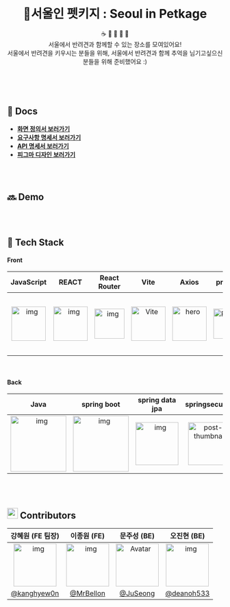 <br/>

<h1 align="center">📍서울인 펫키지 : Seoul in Petkage</h1>
<p align="center">☕️ 🍳 🏥 🏡 🎸
  <br/>서울에서 반려견과 함께할 수 있는 장소를 모여있어요! <br/>
    서울에서 반려견을 키우시는 분들을 위해, 서울에서 반려견과 함께 추억을 님기고싶으신 분들을 위해 준비했어요 :)</p>
    
<br/>
<br/>


<br/>

## 📝 Docs
- **[화면 정의서 보러가기](https://www.notion.so/Main-Project-bc9c1e30eeb64355afc1e8c71ec82dbb)**
- **[요구사항 명세서 보러가기](https://www.notion.so/Main-Project-fdef6145d6414d4a9278b89b65e5214b)**
- **[API 명세서 보러가기](https://www.notion.so/Main-Project-API-7dd600edfced4bfda12f17ab503b590f)**
- **[피그마 디자인 보러가기](https://www.figma.com/file/9ELwRLq7RbeH1Zf5kdmqZ5/%EC%82%AC%ED%8C%8C%EB%A6%AC-%EB%94%94%EC%9E%90%EC%9D%B8?node-id=0%3A1)**
<br/>
<br/>

## 🔜 Demo



<br/>
<br/>

## 👾 Tech Stack
#### Front


|                          JavaScript                          |                            REACT                             |                      React<br />Router                       |                             Vite                             |                            Axios                             |                           prettier                           |                    Styled<br />Component                     |                           Zustand                            |
| :----------------------------------------------------------: | :----------------------------------------------------------: | :----------------------------------------------------------: | :----------------------------------------------------------: | :----------------------------------------------------------: | :----------------------------------------------------------: | :----------------------------------------------------------: | :----------------------------------------------------------: |
| <img src="https://t1.daumcdn.net/cfile/tistory/2149683A58CA6BF313" alt="img" width="80" /> | <img src="https://cdn.discordapp.com/attachments/981829325018001499/1025803392729219143/React-icon.svg.png" alt="img" width="80" /> | <img src="https://cdn.discordapp.com/attachments/981829325018001499/1025803451655004281/6df7fbac135f3406.png" alt="img" width="70" /> | <img src="https://vitejs-kr.github.io/logo-with-shadow.png" alt="Vite" width="80" /> | <img src="https://yamoo9.github.io/axios/Ax.png" alt="hero" width="80" /> | <img src="https://prettier.io/icon.png" alt="Prettier" width="70" /> | <img src="https://i.ibb.co/ydkG6cv/img.png" alt="styled-components logo" width="70" /> | <img src="https://velog.velcdn.com/post-images/augusty/7dc27aa0-0563-11ea-8b40-6b6b6ae34645/bear.png" alt="post-thumbnail" width="140"> |

<br/>

#### Back


|                             Java                             |                          spring boot                          |                        spring data jpa                         |                        springsecurity                        |
| :----------------------------------------------------------: | :----------------------------------------------------------: | :----------------------------------------------------------: | :----------------------------------------------------------: |
| <img src="https://onsil-thegreenhouse.github.io/assets/images//programming/java/java-logo.jpg" alt="img" width="130" /> | <img src="https://velog.velcdn.com/images%2Fgalaxy%2Fpost%2Fb501f325-1810-4e26-962e-e66ca0b94ca9%2Fimage.png" alt="img" width="130" /> | <img src="https://blog.kakaocdn.net/dn/bvZSDO/btq91NL1uyg/oWv1FjqxKn2nc3kw7epnYK/img.png" alt="img" width="100" /> | <img src="https://velog.velcdn.com/images/seongwon97/post/0c166ca6-19e3-4eef-9f3a-82540cf2fea4/spring%20security.png" alt="post-thumbnail" height="100" /> |

<br/>
<br/>

## <img src="https://media.giphy.com/media/hvRJCLFzcasrR4ia7z/giphy.gif" width="25px"> Contributors

|                       강혜원 (FE 팀장)                       |                         이종원 (FE)                          |                         문주성 (BE)                          |                         오진현 (BE)                          |
| :----------------------------------------------------------: | :----------------------------------------------------------: | :----------------------------------------------------------: | :----------------------------------------------------------: |
| <img src="https://avatars.githubusercontent.com/u/104333249?v=4" alt="img" width="100" /> | <img src="https://avatars.githubusercontent.com/u/104333083?v=4" alt="img" width="100" /> | <img src="https://avatars.githubusercontent.com/u/53209324?v=4" alt="Avatar" width="100" /> | <img src="https://avatars.githubusercontent.com/u/104333026?v=4 alt=" alt="img" title="img" width="100;" /> |
|         [@kanghyew0n](https://github.com/kanghyew0n)         |           [@MrBellon](https://github.com/MrBellon)           |            [@JuSeong](https://github.com/JuSeong1130)             |         [@deanoh533](https://github.com/deanoh533)         |

<br/>
<br/>
